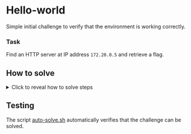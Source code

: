# Hello-world

Simple initial challenge to verify that the environment is working correctly.

### Task
Find an HTTP server at IP address `172.20.0.5` and retrieve a flag.

## How to solve
<details>
  <summary>Click to reveal how to solve steps</summary>


1. Use `nmap` to find opened ports:
```bash
root@hackerlab:~# nmap -sS -n -v 172.20.0.5   
...
PORT     STATE SERVICE
8000/tcp open  http-alt
MAC Address: 02:42:AC:14:00:03 (Unknown)
...
```

2. Discover opened port 8000 and try to send an HTTP request
```bash
root@hackerlab:~# curl 172.20.0.5:8000 
<!DOCTYPE html>
<html lang="en">
<head>
    <meta charset="UTF-8">
    <title>Hello world</title>
</head>
<body>
    Congratulations, you found a flag for the hello-world challenge. 
    Your setup seems to be working, happy hacking!
    
    BSY{simple-hello-world-flag}
</body>
</html>
```


</details>

## Testing

The script [auto-solve.sh](./auto-solve.sh) automatically verifies that the challenge can be solved.
